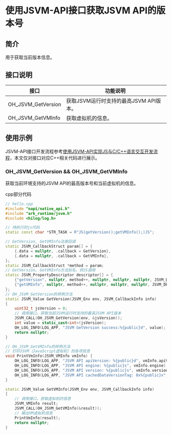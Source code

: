 # 使用JSVM-API接口获取JSVM API的版本号

## 简介

用于获取当前版本信息。

## 接口说明

| 接口                       | 功能说明                       |
|----------------------------|--------------------------------|
| OH_JSVM_GetVersion         | 获取JSVM运行时支持的最高JSVM API版本。 |
| OH_JSVM_GetVMInfo          | 获取虚拟机的信息。              |

## 使用示例

JSVM-API接口开发流程参考[使用JSVM-API实现JS与C/C++语言交互开发流程](use-jsvm-process.md)，本文仅对接口对应C++相关代码进行展示。

### OH_JSVM_GetVersion && OH_JSVM_GetVMInfo

获取当前环境支持的JSVM API的最高版本号和当前虚拟机的信息。

cpp部分代码

```cpp
// hello.cpp
#include "napi/native_api.h"
#include "ark_runtime/jsvm.h"
#include <hilog/log.h>

// 待执行的js代码
static const char *STR_TASK = R"JS(getVersion();getVMInfo();)JS";

// GetVersion, GetVMInfo注册回调
static JSVM_CallbackStruct param[] = {
    {.data = nullptr, .callback = GetVersion},
    {.data = nullptr, .callback = GetVMInfo},
};
static JSVM_CallbackStruct *method = param;
// GetVersion, GetVMInfo方法别名，供JS调用
static JSVM_PropertyDescriptor descriptor[] = {
    {"getVersion", nullptr, method++, nullptr, nullptr, nullptr, JSVM_DEFAULT},
    {"getVMInfo", nullptr, method++, nullptr, nullptr, nullptr, JSVM_DEFAULT},
};
// OH_JSVM_GetVersion的样例方法
static JSVM_Value GetVersion(JSVM_Env env, JSVM_CallbackInfo info)
{
    uint32_t jsVersion = 0;
    // 调用接口，获取当前JSVM运行时支持的最高JSVM API版本
    JSVM_CALL(OH_JSVM_GetVersion(env, &jsVersion));
    int value = static_cast<int>(jsVersion);
    OH_LOG_INFO(LOG_APP, "JSVM GetVersion success:%{public}d", value);
    return nullptr;
}

// OH_JSVM_GetVMInfo的样例方法
// 打印JSVM（JavaScript虚拟机）的各项信息
void PrintVmInfo(JSVM_VMInfo vmInfo) {
    OH_LOG_INFO(LOG_APP, "JSVM API apiVersion: %{public}d", vmInfo.apiVersion);
    OH_LOG_INFO(LOG_APP, "JSVM API engine: %{public}s", vmInfo.engine);
    OH_LOG_INFO(LOG_APP, "JSVM API version: %{public}s", vmInfo.version);
    OH_LOG_INFO(LOG_APP, "JSVM API cachedDataVersionTag: 0x%{public}x", vmInfo.cachedDataVersionTag);
}

static JSVM_Value GetVMInfo(JSVM_Env env, JSVM_CallbackInfo info)
{
    // 调用接口，获取虚拟机的信息
    JSVM_VMInfo result;
    JSVM_CALL(OH_JSVM_GetVMInfo(&result));
    // 输出VM虚拟机信息
    PrintVmInfo(result);
    return nullptr;
}
```
